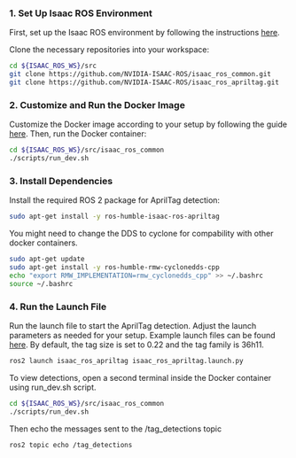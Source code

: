 ### 1. Set Up Isaac ROS Environment

First, set up the Isaac ROS environment by following the instructions [here](https://nvidia-isaac-ros.github.io/getting_started/dev_env_setup.html).

Clone the necessary repositories into your workspace:

```bash
cd ${ISAAC_ROS_WS}/src
git clone https://github.com/NVIDIA-ISAAC-ROS/isaac_ros_common.git
git clone https://github.com/NVIDIA-ISAAC-ROS/isaac_ros_apriltag.git
```

### 2. Customize and Run the Docker Image

Customize the Docker image according to your setup by following the guide [here](https://nvidia-isaac-ros.github.io/repositories_and_packages/isaac_ros_common/index.html). Then, run the Docker container:

```bash
cd ${ISAAC_ROS_WS}/src/isaac_ros_common
./scripts/run_dev.sh
```

### 3. Install Dependencies

Install the required ROS 2 package for AprilTag detection:

```bash
sudo apt-get install -y ros-humble-isaac-ros-apriltag
```

You might need to change the DDS to cyclone for compability with other docker containers.
```bash
sudo apt-get update
sudo apt-get install -y ros-humble-rmw-cyclonedds-cpp
echo "export RMW_IMPLEMENTATION=rmw_cyclonedds_cpp" >> ~/.bashrc
source ~/.bashrc
```

### 4. Run the Launch File

Run the launch file to start the AprilTag detection. Adjust the launch parameters as needed for your setup. Example launch files can be found [here](https://github.com/NVIDIA-ISAAC-ROS/isaac_ros_apriltag/tree/main/isaac_ros_apriltag/launch). By default, the tag size is set to 0.22 and the tag family is 36h11.

```bash
ros2 launch isaac_ros_apriltag isaac_ros_apriltag.launch.py
```

To view detections, open a second terminal inside the Docker container using run_dev.sh script.

```bash
cd ${ISAAC_ROS_WS}/src/isaac_ros_common
./scripts/run_dev.sh
```

Then echo the messages sent to the /tag_detections topic
```bash
ros2 topic echo /tag_detections
```